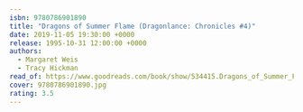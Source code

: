 ```yaml
---
isbn: 9780786901890
title: "Dragons of Summer Flame (Dragonlance: Chronicles #4)"
date: 2019-11-05 19:30:00 +0000
release: 1995-10-31 12:00:00 +0000
authors:
  - Margaret Weis
  - Tracy Hickman
read_of: https://www.goodreads.com/book/show/534415.Dragons_of_Summer_Flame
cover: 9780786901890.jpg
rating: 3.5
---
```

